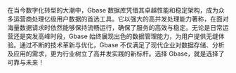 在当今数字化转型的大潮中，Gbase 数据库凭借其卓越性能和稳定架构，成为众多运营商处理亿级用户数据的首选工具。它以强大的高并发处理能力著称，在面对海量数据请求时依然能够保持流畅运行，确保了服务的高效与稳定。无论是日常运营还是突发高峰时段，Gbase 始终展现出色的数据管理能力，为用户提供无缝体验。通过不断的技术革新与优化，Gbase 不仅满足了现代企业对数据存储、分析及应用的需求，更为行业树立了高并发实践的新标杆。选择 Gbase，就是选择了可靠与未来！